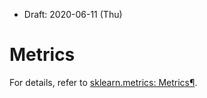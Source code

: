 * Draft: 2020-06-11 (Thu)
# Metrics

For details, refer to [sklearn.metrics: Metrics¶](https://scikit-learn.org/stable/modules/classes.html#sklearn-metrics-metrics).

